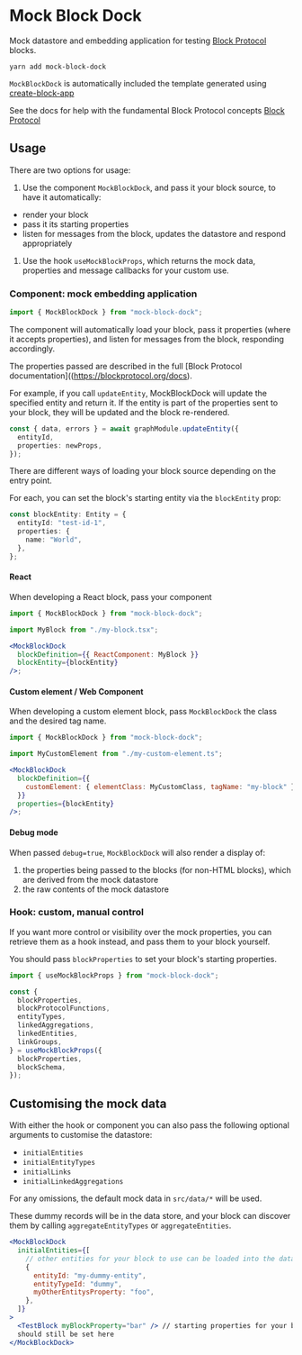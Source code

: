 # Mock Block Dock

Mock datastore and embedding application for testing [Block Protocol](https://blockprotocol.org) blocks.

`yarn add mock-block-dock`

`MockBlockDock` is automatically included the template generated using [create-block-app](https://www.npmjs.com/package/create-block-app)

See the docs for help with the fundamental Block Protocol concepts [Block Protocol](https://blockprotocol.org/docs)

## Usage

There are two options for usage:

1.  Use the component `MockBlockDock`, and pass it your block source, to have it automatically:

- render your block
- pass it its starting properties
- listen for messages from the block, updates the datastore and respond appropriately

1.  Use the hook `useMockBlockProps`, which returns the mock data, properties and message callbacks for your custom use.

### Component: mock embedding application

```js
import { MockBlockDock } from "mock-block-dock";
```

The component will automatically load your block, pass it properties (where it accepts properties),
and listen for messages from the block, responding accordingly.

The properties passed are described in the full [Block Protocol documentation]((https://blockprotocol.org/docs).

For example, if you call `updateEntity`, MockBlockDock will update the specified entity and return it.
If the entity is part of the properties sent to your block, they will be updated and the block re-rendered.

```typescript
const { data, errors } = await graphModule.updateEntity({
  entityId,
  properties: newProps,
});
```

There are different ways of loading your block source depending on the entry point.

For each, you can set the block's starting entity via the `blockEntity` prop:

```typescript
const blockEntity: Entity = {
  entityId: "test-id-1",
  properties: {
    name: "World",
  },
};
```

#### React

When developing a React block, pass your component

```jsx
import { MockBlockDock } from "mock-block-dock";

import MyBlock from "./my-block.tsx";

<MockBlockDock
  blockDefinition={{ ReactComponent: MyBlock }}
  blockEntity={blockEntity}
/>;
```

#### Custom element / Web Component

When developing a custom element block, pass `MockBlockDock` the class and the desired tag name.

```jsx
import { MockBlockDock } from "mock-block-dock";

import MyCustomElement from "./my-custom-element.ts";

<MockBlockDock
  blockDefinition={{
    customElement: { elementClass: MyCustomClass, tagName: "my-block" },
  }}
  properties={blockEntity}
/>;
```

#### Debug mode

When passed `debug=true`, `MockBlockDock` will also render a display of:

1.  the properties being passed to the blocks (for non-HTML blocks), which are derived from the mock datastore
1.  the raw contents of the mock datastore

### Hook: custom, manual control

If you want more control or visibility over the mock properties, you can retrieve them as a hook instead,
and pass them to your block yourself.

You should pass `blockProperties` to set your block's starting properties.

```jsx
import { useMockBlockProps } from "mock-block-dock";

const {
  blockProperties,
  blockProtocolFunctions,
  entityTypes,
  linkedAggregations,
  linkedEntities,
  linkGroups,
} = useMockBlockProps({
  blockProperties,
  blockSchema,
});
```

## Customising the mock data

With either the hook or component you can also pass the following optional arguments to customise the datastore:

- `initialEntities`
- `initialEntityTypes`
- `initialLinks`
- `initialLinkedAggregations`

For any omissions, the default mock data in `src/data/*` will be used.

These dummy records will be in the data store, and your block can discover them by calling `aggregateEntityTypes` or `aggregateEntities`.

```jsx
<MockBlockDock
  initialEntities={[
    // other entities for your block to use can be loaded into the datastore here
    {
      entityId: "my-dummy-entity",
      entityTypeId: "dummy",
      myOtherEntitysProperty: "foo",
    },
  ]}
>
  <TestBlock myBlockProperty="bar" /> // starting properties for your block
  should still be set here
</MockBlockDock>
```
